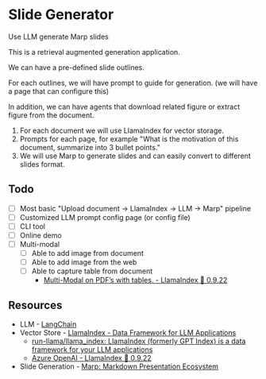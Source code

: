 # Slide Generator

Use LLM generate Marp slides

This is a retrieval augmented generation application.

We can have a pre-defined slide outlines.

For each outlines, we will have prompt to guide for generation. (we will have a page that can configure this)

In addition, we can have agents that download related figure or extract figure from the document.

1. For each document we will use LlamaIndex for vector storage.
2. Prompts for each page, for example "What is the motivation of this document, summarize into 3 bullet points."
3. We will use Marp to generate slides and can easily convert to different slides format.

## Todo

- [ ] Most basic "Upload document -> LlamaIndex -> LLM -> Marp" pipeline
- [ ] Customized LLM prompt config page (or config file)
- [ ] CLI tool
- [ ] Online demo
- [ ] Multi-modal
  - [ ] Able to add image from document
  - [ ] Able to add image from the web
  - [ ] Able to capture table from document
    - [Multi-Modal on PDF’s with tables. - LlamaIndex 🦙 0.9.22](https://docs.llamaindex.ai/en/stable/examples/multi_modal/multi_modal_pdf_tables.html)

## Resources

- LLM - [LangChain](https://www.langchain.com/)
- Vector Store - [LlamaIndex - Data Framework for LLM Applications](https://www.llamaindex.ai/)
  - [run-llama/llama_index: LlamaIndex (formerly GPT Index) is a data framework for your LLM applications](https://github.com/run-llama/llama_index)
  - [Azure OpenAI - LlamaIndex 🦙 0.9.22](https://docs.llamaindex.ai/en/stable/examples/customization/llms/AzureOpenAI.html)
- Slide Generation - [Marp: Markdown Presentation Ecosystem](https://marp.app/)
